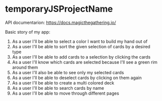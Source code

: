 # temporaryJSProjectName
API documentarion: https://docs.magicthegathering.io/



Basic story of my app:
1. As a user I'll be able to select a color I want to build my hand out of
2. As a user I'll be able to sort the given selection of cards by a desired type
3. As a user I'll be able to add cards to a selection by clicking the cards
4. As a user I'll know which cards are selected because I'll see a green rim around them
5. As a user I'll also be able to see only my selected cards
6. As a user I'll be able to deselect cards by clicking on them again 
7. As a user I'll be able to create a multi colored deck
8. As a user I'll be able to search cards by name
9. As a user I'll be able to move through different pages





     
     
     
    
    

